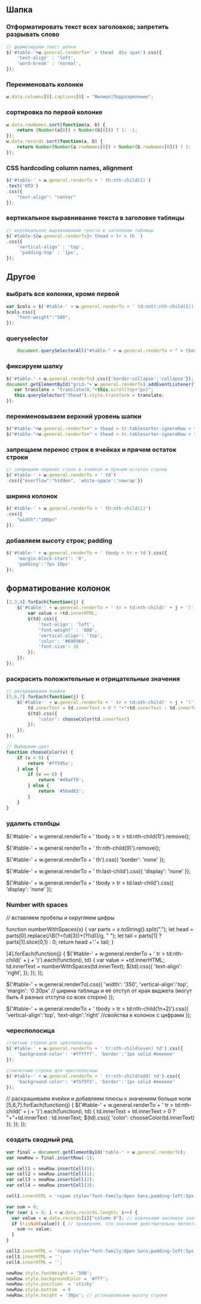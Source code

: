 ## Шапка

### Отформатировать текст всех заголовков; запретить разрывать слово
```javascript
// форматируем текст шапки 
$('#table-'+w.general.renderTo+' > thead  div span').css({ 
    'text-align' : 'left',
    'word-break' : 'normal',
});
```

### Переименовать колонки
```javascript
w.data.columns[0].captions[0] = "Филиал|Подразделение";
```    

### сортировка по первой колонке
```javascript
w.data.rowNames.sort(function(a, b) {
    return (Number(a[0]) > Number(b[0])) ? 1: -1;
});
w.data.records.sort(function(a, b) {
    return Number(Number(a.rowNames[0]) > Number(b.rowNames[0])) ? 1: -1;
});
```

### CSS hardcoding column names, alignment
```javascript
$('#table-' + w.general.renderTo + ' th:nth-child(1)')
.text('КПЭ')
.css({
    "text-align": "center"
});
```

### вертикальное выравнивание текста в заголовке таблицы
```javascript
// вертикальное выравнивание текста в заголовке таблицы
$(`#table-${w.general.renderTo}> thead > tr > th `)
.css({
    'vertical-align' : 'top',
     'padding-top' : '1px',
});
```
## Другое


### выбрать все колонки, кроме первой
```javascript
var $cols = $('#table-' + w.general.renderTo + ' td:not(:nth-child(1))');
$cols.css({
    "font-weight":"500",
});
```



### queryselector
```javascript
    document.querySelectorAll("#table-" + w.general.renderTo + " > tbody > tr").forEach(el => el.children[1].innerText > 0 ? el.children[1].style.color = "#4caf50" : el.children[1].style.color = "#ff8a80")
```

### фиксируем шапку
```javascript
$('#table-' + w.general.renderTo).css({'border-collapse':'collapse'});
document.getElementById("grid-"+ w.general.renderTo).addEventListener("scroll", function(){
   var translate = "translate(0,"+this.scrollTop+"px)";
   this.querySelector("thead").style.transform = translate;
});
```

### переименовываем верхний уровень шапки
```javascript
$("#table-"+w.general.renderTo+" > thead > tr.tablesorter-ignoreRow > th:nth-child(2) > div > span:nth-child(1)")[0].innerText = w.data.colNames[3][0];
$("#table-"+w.general.renderTo+" > thead > tr.tablesorter-ignoreRow > th:nth-child(5) > div > span:nth-child(1)")[0].innerText = w.data.colNames[0][0];
```
    
### запрещаем перенос строк в ячейках и прячем остаток строки

```javascript
// запрещаем перенос строк в ячейках и прячем остаток строки
$('#table-' + w.general.renderTo + ' td')
.css({"overflow":"hidden", 'white-space':'nowrap'})
```

### ширина колонок
```javascript
$('#table-' + w.general.renderTo + ' th:nth-child(1)')
.css({
    "width":"100px"
});
```

### добавляем высоту строк; padding
```javascript
$('#table-' + w.general.renderTo + ' tbody > tr > td').css({
    'margin-block-start': '0',
    'padding':'7px 10px'
});
```

## форматирование колонок

```javascript
[2,3,4].forEach(function(j) {
    $('#table-' + w.general.renderTo + ' tr > td:nth-child(' + j + ')').each(function(i, td) {
        var value = +td.innerHTML;
        $(td).css({
            'text-align': 'left',
            'font-weight' : '600',
            'vertical-align': 'top',
            'color': '#696969',
            'font-size': 16
        });
    }); 
}); 
```

### раскрасить положительные и отрицательные значения
```javascript
// раскрашиваем ячейки
[5,6,7].forEach(function(j) {
    $('#table-' + w.general.renderTo + ' tr > td:nth-child(' + j + ')').each(function(i, td) {
        td.innerText = td.innerText > 0 ? "+"+td.innerText : td.innerText;
        $(td).css({
            'color': chooseColor(td.innerText)
        });
    }); 
});

// Выбираем цвет
function chooseColor(v) {
    if (v < 0) {
        return '#ff595a';
    } else {
        if (v == 0) {
            return '#49aff8';
        } else {
            return '#56ad83';
        }
    }
}
```

### удалить столбцы
$('#table-' + w.general.renderTo + ' tbody > tr > td:nth-child(1)').remove();

$('#table-' + w.general.renderTo + ' th:nth-child(9)').remove();

$('#table-' + w.general.renderTo + ' th').css({
    'border': 'none'
});

$('#table-' + w.general.renderTo + ' th:last-child').css({
    'display': 'none'
});

$('#table-' + w.general.renderTo + ' tbody > tr > td:last-child').css({
    'display': 'none'
});

### Number with spaces

// вставляем пробелы и округляем цифры 

function numberWithSpaces(x) {
  var parts = x.toString().split(".");
  let head = parts[0].replace(/\B(?=(\d{3})+(?!\d))/g, " ");
  let tail = parts[1] ? parts[1].slice(0,1) : 0;
  return head +'.'+ tail;
}

[4].forEach(function(j) {
    $('#table-' + w.general.renderTo + ' tr > td:nth-child(' + j + ')').each(function(i, td) {
        var value = +td.innerHTML;
        td.innerText = numberWithSpaces(td.innerText); 
        $(td).css({
            'text-align': 'right',
        });
    }); 
}); 

 
$('#table-' + w.general.renderTo).css({
    'width': '350', 'vertical-align':'top', 'margin': '0 20px' // ширина таблицы и её отступ от края виджета (могут быть 4 разных отступа со всех сторон)
});

$('#table-' + w.general.renderTo + ' tbody > tr > td:nth-child(1n+2)').css({
    'vertical-align':'top', 'text-align':'right' //свойства к колонок с цифрами
});

### чересполосица
```javascript
//четные строки для чресполосицы
$('#table-' + w.general.renderTo + ' tr:nth-child(even) td').css({
    'background-color': '#ffffff', 'border':'1px solid #eeeeee' 
});

//нечетные строки для чресполосицы
$('#table-' + w.general.renderTo + ' tr:nth-child(odd) td').css({
    'background-color': '#f5f5f5', 'border':'1px solid #eeeeee' 
});
```    

// раскрашиваем ячейки и добавляем плюсы к значениям больше ноля
[5,6,7].forEach(function(j) {
    $('#table-' + w.general.renderTo + ' tr > td:nth-child(' + j + ')').each(function(i, td) {
        td.innerText = td.innerText > 0 ? "+"+td.innerText : td.innerText;
        $(td).css({
            'color': 
                chooseColor(td.innerText)
        });
    }); 
});

### создать сводный ряд
```javascript
var final = document.getElementById('table-' + w.general.renderTo);
var newRow = final.insertRow(-1);

var cell1 = newRow.insertCell(0);
var cell2 = newRow.insertCell(1);
var cell3 = newRow.insertCell(2);
var cell4 = newRow.insertCell(3);

cell1.innerHTML = '<span style="font-family:Open Sans;padding-left:5px;font-size:14px">ИТОГО</span>';

var sum = 0;
for (var i = 0; i < w.data.records.length; i++) {
  var value = w.data.records[i]["column 0"]; // извлекаем числовое значение из ячейки
  if (!isNaN(value)) { // проверяем, что значение действительно является числом
    sum += value;
  }
}

cell2.innerHTML = '<span style="font-family:Open Sans;padding-left:5px;font-size:14px">'+ sum.toString().replace(/(?!^)(?=(?:\d{3})+(?:\.|$))/gm, ' ') +'</span>';
cell3.innerHTML = '';
cell4.innerHTML = '';

newRow.style.fontWeight = '500';
newRow.style.backgroundColor = '#fff';
newRow.style.position  = 'sticky'
newRow.style.bottom  = 0
newRow.style.height = '30px'; // устанавливаем высоту строки

```
